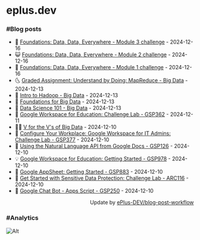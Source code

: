 # eplus.dev

### #Blog posts

<!-- BLOG-POST-LIST:START -->
 - 🧰 [Foundations: Data, Data, Everywhere - Module 3 challenge](https://eplus.dev/foundations-data-data-everywhere-module-3-challenge) - 2024-12-16
 - 😺 [Foundations: Data, Data, Everywhere - Module 2 challenge](https://eplus.dev/foundations-data-data-everywhere-module-2-challenge) - 2024-12-16
 - 🗽 [Foundations: Data, Data, Everywhere - Module 1 challenge](https://eplus.dev/foundations-data-data-everywhere-module-1-challenge) - 2024-12-16
 - 🌜 [Graded Assignment: Understand by Doing: MapReduce - Big Data](https://eplus.dev/graded-assignment-understand-by-doing-mapreduce-big-data) - 2024-12-13
 - 📝 [Intro to Hadoop - Big Data](https://eplus.dev/intro-to-hadoop-big-data) - 2024-12-13
 - 🚀 [Foundations for Big Data](https://eplus.dev/foundations-for-big-data) - 2024-12-13
 - 💼 [Data Science 101 - Big Data](https://eplus.dev/data-science-101-big-data) - 2024-12-13
 - 🦣 [Google Workspace for Education: Challenge Lab - GSP362](https://eplus.dev/google-workspace-for-education-challenge-lab-gsp362) - 2024-12-11
 - 👨‍🏫 [V for the V&#39;s of Big Data](https://eplus.dev/v-for-the-vs-of-big-data) - 2024-12-10
 - 🔭 [Configure Your Workplace: Google Workspace for IT Admins: Challenge Lab - GSP377](https://eplus.dev/configure-your-workplace-google-workspace-for-it-admins-challenge-lab-gsp377) - 2024-12-10
 - 🤡 [Using the Natural Language API from Google Docs - GSP126](https://eplus.dev/using-the-natural-language-api-from-google-docs-gsp126) - 2024-12-10
 - 💡 [Google Workspace for Education: Getting Started - GSP978](https://eplus.dev/google-workspace-for-education-getting-started-gsp978) - 2024-12-10
 - 🦣 [Google AppSheet: Getting Started - GSP883](https://eplus.dev/google-appsheet-getting-started-gsp883) - 2024-12-10
 - 💪 [Get Started with Sensitive Data Protection: Challenge Lab - ARC116](https://eplus.dev/get-started-with-sensitive-data-protection-challenge-lab-arc116) - 2024-12-10
 - 🤡 [Google Chat Bot - Apps Script - GSP250](https://eplus.dev/google-chat-bot-apps-script-gsp250) - 2024-12-10<!-- BLOG-POST-LIST:END -->

<div align="right">
  Update by <a target="_blank"
    href="https://github.com/ePlus-DEV/blog-post-workflow">ePlus-DEV/blog-post-workflow</a>
</div>

### #Analytics
![Alt](https://repobeats.axiom.co/api/embed/9990f7cddfbad8d834990b10ccad05f81ac1096f.svg "Repobeats analytics image")
